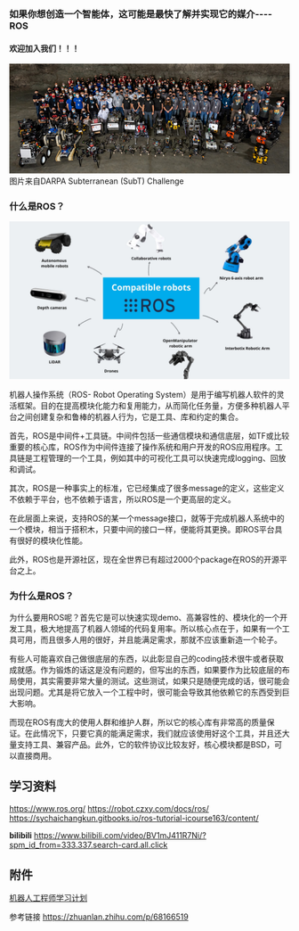 ### 如果你想创造一个智能体，这可能是最快了解并实现它的媒介----ROS


#### 欢迎加入我们！！！
![Alt](./../Fig/image-3.png)
图片来自DARPA Subterranean (SubT) Challenge


### 什么是ROS？
![Alt text](./../Fig/image-4.png)

机器人操作系统（ROS- Robot Operating System）是用于编写机器人软件的灵活框架。目的在提高模块化能力和复用能力，从而简化任务量，方便多种机器人平台之间创建复杂和鲁棒的机器人行为，它是工具、库和约定的集合。

首先，ROS是中间件+工具链。中间件包括一些通信模块和通信底层，如TF或比较重要的核心库，ROS作为中间件连接了操作系统和用户开发的ROS应用程序。工具链是工程管理的一个工具，例如其中的可视化工具可以快速完成logging、回放和调试。

其次，ROS是一种事实上的标准，它已经集成了很多message的定义，这些定义不依赖于平台，也不依赖于语言，所以ROS是一个更高层的定义。

在此层面上来说，支持ROS的某一个message接口，就等于完成机器人系统中的一个模块，相当于搭积木，只要中间的接口一样，便能将其更换。即ROS平台具有很好的模块化性能。

此外，ROS也是开源社区，现在全世界已有超过2000个package在ROS的开源平台之上。



### 为什么是ROS？

为什么要用ROS呢？首先它是可以快速实现demo、高兼容性的、模块化的一个开发工具，极大地提高了机器人领域的代码复用率。所以核心点在于，如果有一个工具可用，而且很多人用的很好，并且能满足需求，那就不应该重新造一个轮子。

有些人可能喜欢自己做很底层的东西，以此彰显自己的coding技术很牛或者获取成就感。作为锻炼的话这是没有问题的，但写出的东西，如果要作为比较底层的布局使用，其实需要非常大量的测试。这些测试，如果只是随便完成的话，很可能会出现问题。尤其是将它放入一个工程中时，很可能会导致其他依赖它的东西受到巨大影响。

而现在ROS有庞大的使用人群和维护人群，所以它的核心库有非常高的质量保证。在此情况下，只要它真的能满足需求，我们就应该使用好这个工具，并且还大量支持工具、兼容产品。此外，它的软件协议比较友好，核心模块都是BSD，可以直接商用。


## 学习资料
https://www.ros.org/
https://robot.czxy.com/docs/ros/
https://sychaichangkun.gitbooks.io/ros-tutorial-icourse163/content/


**bilibili**
https://www.bilibili.com/video/BV1mJ411R7Ni/?spm_id_from=333.337.search-card.all.click


## 附件

[机器人工程师学习计划](./机器人工程师学习计划%20-%20知乎专栏.pdf)

参考链接
https://zhuanlan.zhihu.com/p/68166519